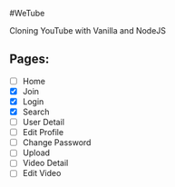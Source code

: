 #WeTube

Cloning YouTube with Vanilla and NodeJS

## Pages:

- [ ] Home
- [x] Join
- [x] Login
- [x] Search 
- [ ] User Detail
- [ ] Edit Profile
- [ ] Change Password
- [ ] Upload
- [ ] Video Detail
- [ ] Edit Video